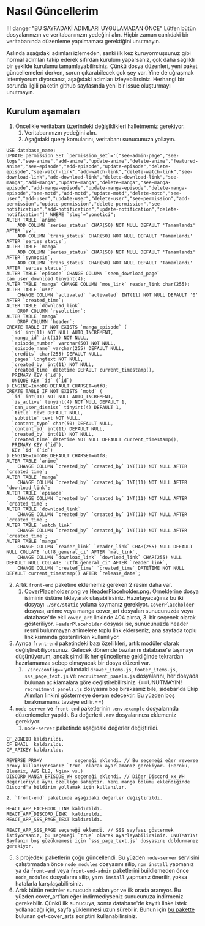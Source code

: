 # Nasıl Güncellerim

!!! danger "BU SAYFADAKİ ADIMLARI UYGULAMADAN ÖNCE"
    Lütfen bütün dosyalarınızın ve veritabanınızın yedeğini alın. Hiçbir zaman canlıdaki bir veritabanında düzenleme yapılmaması gerektiğini unutmayın.

Aslında aşağıdaki adımları izlemeden, sanki ilk kez kuruyormuşsunuz gibi normal adımları takip ederek sıfırdan kurulum yaparsanız, çok daha sağlıklı bir şekilde kurulumu tamamlayabilirsiniz. Çünkü dosya düzenleri, yeni paket güncellemeleri derken, sorun çıkarabilecek çok şey var. Yine de uğraşmak istemiyorum diyorsanız, aşağıdaki adımları izleyebilirsiniz. Herhangi bir sorunda ilgili paketin github sayfasında yeni bir issue oluşturmayı unutmayın.

## Kurulum aşamaları

1. Öncelikle veritabanı üzerindeki değişiklikleri halletmemiz gerekiyor.
    1. Veritabanınızın yedeğini alın.
    2. Aşağıdaki query komularını, veritabanı sunucunuza yollayın.
```mysql
USE database_name;
UPDATE permission SET `permission_set`='["see-admin-page","see-logs","see-anime","add-anime","update-anime","delete-anime","featured-anime","see-episode","add-episode","update-episode","delete-episode","see-watch-link","add-watch-link","delete-watch-link","see-download-link","add-download-link","delete-download-link","see-manga","add-manga","update-manga","delete-manga","see-manga-episode","add-manga-episode","update-manga-episode","delete-manga-episode","see-motd","add-motd","update-motd","delete-motd","see-user","add-user","update-user","delete-user","see-permission","add-permission","update-permission","delete-permission","see-notification","add-notification","update-notification","delete-notification"]' WHERE `slug`="yonetici";
ALTER TABLE `anime`
	ADD COLUMN `series_status` CHAR(50) NOT NULL DEFAULT 'Tamamlandı' AFTER `pv`,
	ADD COLUMN `trans_status` CHAR(50) NOT NULL DEFAULT 'Tamamlandı' AFTER `series_status`;
ALTER TABLE `manga`
	ADD COLUMN `series_status` CHAR(50) NOT NULL DEFAULT 'Tamamlandı' AFTER `synopsis`,
	ADD COLUMN `trans_status` CHAR(50) NOT NULL DEFAULT 'Tamamlandı' AFTER `series_status`;
ALTER TABLE `episode` CHANGE COLUMN `seen_download_page` can_user_download tinyint(4);
ALTER TABLE `manga` CHANGE COLUMN `mos_link` reader_link char(255);
ALTER TABLE `user`
	CHANGE COLUMN `activated` `activated` INT(11) NOT NULL DEFAULT '0' AFTER `created_time`;
ALTER TABLE `download_link`
	DROP COLUMN `resolution`;
ALTER TABLE `manga`
	DROP COLUMN `header`;
CREATE TABLE IF NOT EXISTS `manga_episode` (
  `id` int(11) NOT NULL AUTO_INCREMENT,
  `manga_id` int(11) NOT NULL,
  `episode_number` varchar(50) NOT NULL,
  `episode_name` varchar(255) DEFAULT NULL,
  `credits` char(255) DEFAULT NULL,
  `pages` longtext NOT NULL,
  `created_by` int(11) NOT NULL,
  `created_time` datetime DEFAULT current_timestamp(),
  PRIMARY KEY (`id`),
  UNIQUE KEY `id` (`id`)
) ENGINE=InnoDB DEFAULT CHARSET=utf8;
CREATE TABLE IF NOT EXISTS `motd` (
  `id` int(11) NOT NULL AUTO_INCREMENT,
  `is_active` tinyint(4) NOT NULL DEFAULT 1,
  `can_user_dismiss` tinyint(4) DEFAULT 1,
  `title` text DEFAULT NULL,
  `subtitle` text NOT NULL,
  `content_type` char(50) DEFAULT NULL,
  `content_id` int(11) DEFAULT NULL,
  `created_by` int(11) NOT NULL,
  `created_time` datetime NOT NULL DEFAULT current_timestamp(),
  PRIMARY KEY (`id`),
  KEY `id` (`id`)
) ENGINE=InnoDB DEFAULT CHARSET=utf8;
ALTER TABLE `anime`
	CHANGE COLUMN `created_by` `created_by` INT(11) NOT NULL AFTER `created_time`;
ALTER TABLE `manga`
	CHANGE COLUMN `created_by` `created_by` INT(11) NOT NULL AFTER `download_link`;
ALTER TABLE `episode`
	CHANGE COLUMN `created_by` `created_by` INT(11) NOT NULL AFTER `created_time`;
ALTER TABLE `download_link`
	CHANGE COLUMN `created_by` `created_by` INT(11) NOT NULL AFTER `created_time`;
ALTER TABLE `watch_link`
	CHANGE COLUMN `created_by` `created_by` INT(11) NOT NULL AFTER `created_time`;
ALTER TABLE `manga`
	CHANGE COLUMN `reader_link` `reader_link` CHAR(255) NULL DEFAULT NULL COLLATE 'utf8_general_ci' AFTER `mal_link`,
	CHANGE COLUMN `download_link` `download_link` CHAR(255) NULL DEFAULT NULL COLLATE 'utf8_general_ci' AFTER `reader_link`,
	CHANGE COLUMN `created_time` `created_time` DATETIME NOT NULL DEFAULT current_timestamp() AFTER `release_date`;
```

2. Artık `front-end` paketine eklememiz gereken 2 resim daha var.
    1. [CoverPlaceholder.png](../assets/images/CoverPlaceholder.png) ve [HeaderPlaceholder.png](../assets/images/HeaderPlaceholder.png). Örneklerine dosya isiminin üstüne tıklayarak ulaşabilirsiniz. Hazırlayacağınız bu iki dosyayı `./src/static` yoluna koymanız gerekiyor. `CoverPlaceholder` dosyası, anime veya manga cover_art dosyaları sunucunuzda veya database'de ekli `cover_art` linkinde 404 alırsa, 3. bir seçenek olarak gösteriliyor. `HeaderPlaceholder` dosyası ise, sunucunuzda header resmi bulunmayan animelere toplu link eklerseniz, ana sayfada toplu link kısmında gösterilirken kullanılıyor.
3. Ayrıca `front-end` paketindeki bazı özellikleri, artık modüler olarak değiştirebiliyorsunuz. Gelecek dönemde bazılarını database'e taşımayı düşünüyorum, ancak şimdilik her güncelleme geldiğinde tekrardan hazırlamanıza sebep olmayacak bir dosya düzeni var.
    1. `./src/config==` yolundaki `drawer_items.js`, `footer_items.js`, `sss_page_text.js` ve `recruitment_panels.js` dosyalarını, her dosyada bulunan açıklamalara göre değiştirebilirsiniz. {==UNUTMAYIN! `recruitment_panels.js` dosyasını boş bıraksanız bile, sidebar'da Ekip Alımları linkini göstermeye devam edecektir. Bu yüzden boş bırakmamanız tavsiye edilir.==}
4. `node-server` ve `front-end` paketlerinin `.env.example` dosyalarında düzenlemeler yapıldı. Bu değerleri `.env` dosyalarınıza eklemeniz gerekiyor.
    1. `node-server` paketinde aşağıdaki değerler değiştirildi.
```
CF_ZONEID kaldırıldı.
CF_EMAIL  kaldırıldı.
CF_APIKEY kaldırıldı.

REVERSE_PROXY            seçeneği eklendi. // Bu seçeneği eğer reverse proxy kullanıyorsanız `true` olarak ayarlamanız gerekiyor. (Heroku, Bluemix, AWS ELB, Nginx vs.)
DISCORD_MANGA_EPISODE_WH seçeneği eklendi. // Diğer Discord_xx_WH değerleriyle aynı özelliğe sahiptir. Yeni manga bölümü eklendiğinde Discord'a bildirim yollamak için kullanılır.
```

    2. `front-end` paketinde aşağıdaki değerler değiştirildi.
```
REACT_APP_FACEBOOK_LINK kaldırıldı.
REACT_APP_DISCORD_LINK  kaldırıldı.
REACT_APP_SSS_PAGE_TEXT kaldırıldı.

REACT_APP_SSS_PAGE seçeneği eklendi. // SSS sayfası göstermek istiyorsanız, bu seçeneği `true` olarak ayarlayabilirsiniz. UNUTMAYIN! Sayfanın boş gözükmemesi için `sss_page_text.js` dosyasını doldurmanız gerekiyor.
```

5. 3 projedeki paketlerin çoğu güncellendi. Bu yüzden `node-server` servisini çalıştırmadan önce `node_modules` dosyasını silip, `npm install` yapmanız ya da `front-end` veya `front-end-admin` paketlerini buildlemeden önce `node_modules` dosyalarını silip, `yarn install` yapmanız önerilir, yoksa hatalarla karşılaşabilirsiniz.
6. Artık bütün resimler sunucuda saklanıyor ve ilk orada aranıyor. Bu yüzden cover_art'ları eğer indirmediyseniz sunucunuza indirmeniz gerekebilir. Çünkü ilk sunucuya, sonra database'de kayıtlı linke istek yollanacağı için, sayfa yüklenmesi uzun sürebilir. Bunun için [bu pakette](https://github.com/ForFansubs/migration-scripts) bulunan get-cover_arts scriptini kullanabilirsiniz.